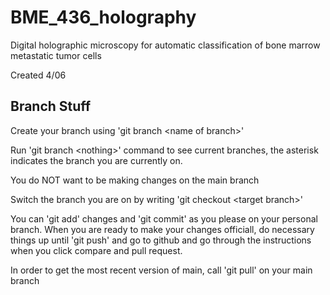 # BME_436_holography
Digital holographic microscopy for automatic classification of bone marrow metastatic tumor cells

Created 4/06
## Branch Stuff
Create your branch using 'git branch \<name of branch\>'

Run 'git branch \<nothing\>' command to see current branches, the asterisk indicates the branch you are currently on.

You do NOT want to be making changes on the main branch

Switch the branch you are on by writing 'git checkout \<target branch\>'

You can 'git add' changes and 'git commit' as you please on your personal branch. When you are ready to make your changes officiall, do necessary things up until 'git push' and go to github and go through the instructions when you click compare and pull request.

In order to get the most recent version of main, call 'git pull' on your main branch


